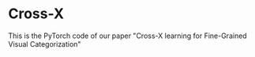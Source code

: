 # Cross-X
This is the PyTorch code of our paper "Cross-X learning for Fine-Grained Visual Categorization"
